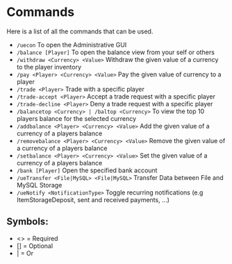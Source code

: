 # Commands
Here is a list of all the commands that can be used.
<br>

* `/uecon`
  To open the Administrative GUI
* `/balance [Player]`
  To open the balance view from your self or others
* `/withdraw <Currency> <Value>`
  Withdraw the given value of a currency to the player inventory
* `/pay <Player> <Currency> <Value>`
  Pay the given value of currency to a player
* `/trade <Player>`
  Trade with a specific player
* `/trade-accept <Player>`
  Accept a trade request with a specific player
* `/trade-decline <Player>`
  Deny a trade request with a specific player
* `/balancetop <Currency> | /baltop <Currency>`
  To view the top 10 players balance for the selected currency
* `/addbalance <Player> <Currency> <Value>`
  Add the given value of a currency of a players balance
* `/removebalance <Player> <Currency> <Value>`
  Remove the given value of a currency of a players balance
* `/setbalance <Player> <Currency> <Value>`
  Set the given value of a currency of a players balance
* `/bank [Player]`
  Open the specified bank account
* `/ueTransfer <File|MySQL> <File|MySQL>`
  Transfer Data between File and MySQL Storage
* `/ueNotify <NotificationType>`
  Toggle recurring notifications (e.g ItemStorageDeposit, sent and received payments, ...)
  <br>

## Symbols:
- <> = Required
- [] = Optional
- | = Or
